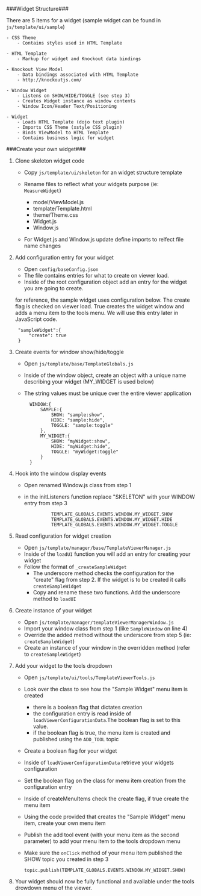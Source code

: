 ###Widget Structure###


There are 5 items for a widget (sample widget can be found in `js/template/ui/sample`)
	
 	- CSS Theme
		- Contains styles used in HTML Template
		
	- HTML Template
		- Markup for widget and Knockout data bindings

	- Knockout View Model
		- Data bindings associated with HTML Template
		- http://knockoutjs.com/

	- Window Widget
		- Listens on SHOW/HIDE/TOGGLE (see step 3)
		- Creates Widget instance as window contents
		- Window Icon/Header Text/Positioning

	- Widget
		- Loads HTML Template (dojo text plugin)
		- Imports CSS Theme (xstyle CSS plugin)
		- Binds ViewModel to HTML Template
		- Contains business logic for widget

###Create your own widget###

1. Clone skeleton widget code
	
	- Copy `js/template/ui/skeleton` for an widget structure template 
	- Rename files to reflect what your widgets purpose (ie: `MeasureWidget`)
		- model/ViewModel.js
		- template/Template.html
		- theme/Theme.css
		- Widget.js
		- Window.js

	- For Widget.js and Window.js update define imports to relfect file name changes

2. Add configuration entry for your widget
	- Open `config/baseConfig.json`
	- The file contains entries for what to create on viewer load.
	- Inside of the root configuration object add an entry for the widget you are going to create.

 	for reference, the sample widget uses configuration below. The create flag is checked on viewer load. True creates the widget window and adds a menu item to the tools menu. We will use this entry later in JavaScript code.

    	"sampleWidget":{
    		"create": true
    	}
3. Create events for window show/hide/toggle
	- Open `js/template/base/TemplateGlobals.js`
	- Inside of the window object, create an object with a unique name describing your widget (MY_WIDGET is used below)
	- The string values must be unique over the entire viewer application

			WINDOW:{
				SAMPLE:{
					SHOW: "sample:show",
					HIDE: "sample:hide",
					TOGGLE: "sample:toggle"
				},
				MY_WIDGET:{
					SHOW: "myWidget:show",
					HIDE: "myWidget:hide",
					TOGGLE: "myWidget:toggle"
				}
			}
4. Hook into the window display events

	- Open renamed Window.js class from step 1
	- in the initListeners function replace "SKELETON" with your WINDOW entry from step 3
	
					TEMPLATE_GLOBALS.EVENTS.WINDOW.MY_WIDGET.SHOW
					TEMPLATE_GLOBALS.EVENTS.WINDOW.MY_WIDGET.HIDE
					TEMPLATE_GLOBALS.EVENTS.WINDOW.MY_WIDGET.TOGGLE

5. Read configuration for widget creation
	- Open `js/template/manager/base/TemplateViewerManager.js`
	- Inside of the `loadUI` function you will add an entry for creating your widget
	- Follow the format of `_createSampleWidget`
		- The underscore method checks the configuration for the "create" flag from step 2. If the widget is to be created it calls `createSampleWidget`
		- Copy and rename these two functions. Add the underscore method to `loadUI`

6. Create instance of your widget
	- Open `js/template/manager/templateViewerManagerWindow.js`
	- Import your window class from step 1 (like `SampleWindow` on line 4)
	- Override the added method without the underscore from step 5 (ie: `createSampleWidget`)
	- Create an instance of your window in the overridden method (refer to `createSampleWidget`)

7. Add your widget to the tools dropdown
	- Open `js/template/ui/tools/TemplateViewerTools.js`
	- Look over the class to see how the "Sample Widget" menu item is created
		- there is a boolean flag that dictates creation
		- the configuration entry is read inside of `loadViewerConfigurationData`.The boolean flag is set to this value.
		- 	if the boolean flag is true, the menu item is created and published using the `ADD_TOOL` topic
	- Create a boolean flag for your widget 
	- Inside of `loadViewerConfigurationData` retrieve your widgets configuration
	- Set the boolean flag on the class for menu item creation from the configuration entry
	- Inside of createMenuItems check the create flag, if true create the menu item
	- Using the code provided that creates the "Sample Widget" menu item, create your own menu item
	- Publish the add tool event (with your menu item as the second parameter) to add your menu item to the tools dropdown menu
	- Make sure the `onClick` method of your menu item published the SHOW topic you created in step 3

		 `topic.publish(TEMPLATE_GLOBALS.EVENTS.WINDOW.MY_WIDGET.SHOW)`

8. Your widget should now be fully functional and available under the tools drowdown menu of the viewer.


